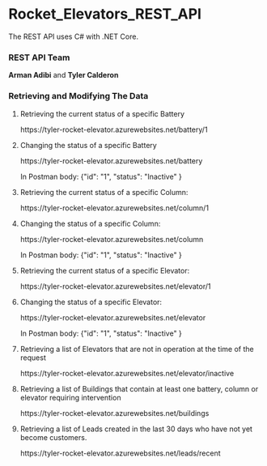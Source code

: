 # Rocket_Elevators_REST_API

The REST API uses C# with .NET Core.

### REST API Team
<strong>Arman Adibi</strong> and <strong>Tyler Calderon</strong>
</p>

### Retrieving and Modifying The Data
<ol>
   <li>Retrieving the current status of a specific Battery</li>
   <p>https://tyler-rocket-elevator.azurewebsites.net/battery/1</p>
   
   <li>Changing the status of a specific Battery</li>
   <p>https://tyler-rocket-elevator.azurewebsites.net/battery</p>
   <p>In Postman body: {"id": "1", "status": "Inactive" }</p>
   
   <li>Retrieving the current status of a specific Column:</li>
   <p>https://tyler-rocket-elevator.azurewebsites.net/column/1</p>
   
   <li>Changing the status of a specific Column:</li>
   <p>https://tyler-rocket-elevator.azurewebsites.net/column</p>
   <p>In Postman body: {"id": "1",  "status": "Inactive" }</p>
   
   <li>Retrieving the current status of a specific Elevator:</li>
   <p>https://tyler-rocket-elevator.azurewebsites.net/elevator/1</p>
   
   <li>Changing the status of a specific Elevator:</li>
   <p>https://tyler-rocket-elevator.azurewebsites.net/elevator</p>
   <p>In Postman body: {"id": "1",  "status": "Inactive" }</p>
   
   <li>Retrieving a list of Elevators that are not in operation at the time of the request</li>
   <p>https://tyler-rocket-elevator.azurewebsites.net/elevator/inactive</p>
   
   <li>Retrieving a list of Buildings that contain at least one battery, column or elevator requiring intervention</li>
   <p>https://tyler-rocket-elevator.azurewebsites.net/buildings</p>
   
   <li>Retrieving a list of Leads created in the last 30 days who have not yet become customers.</li>
   <p>https://tyler-rocket-elevator.azurewebsites.net/leads/recent</p>
</ol>
